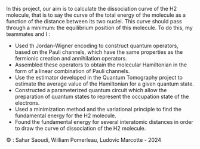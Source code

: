 In this project, our aim is to calculate the dissociation curve of the H2 molecule, that is to say the curve of the total energy of the molecule as a function of the distance between its two nuclei. This curve should
pass through a minimum: the equilibrium position of this molecule. To do this, my teammates and I : 

- Used th Jordan-Wigner encoding to construct quantum operators, based on the Pauli channels, which have the same properties as the fermionic creation and annihilation operators.
- Assembled these operators to obtain the molecular Hamiltonian in the form of a linear combination of Pauli channels.
- Use the estimator developed in the Quantum Tomography project to estimate the average value of the Hamiltonian for a given quantum state.
- Constructed a parameterized quantum circuit which allow the preparation of quantum states to represent the occupation state of the electrons.
- Used a minimization method and the variational principle to find the fundamental energy for the H2 molecule.
- Found the fundamental energy for several interatomic distances in order to draw the curve of dissociation of the H2 molecule.

© : Sahar Saoudi, William Pomerleau, Ludovic Marcotte - 2024
